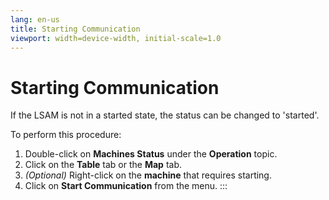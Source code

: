 ```yaml
---
lang: en-us
title: Starting Communication
viewport: width=device-width, initial-scale=1.0
---
```


#  Starting Communication

If the LSAM is not in a started state, the status can be changed to
'started'.

To perform this procedure:

1.  Double-click on **Machines Status** under the **Operation** topic.
2.  Click on the **Table** tab or the **Map** tab.
3.  *(Optional)* Right-click on the **machine** that
    requires starting.
4.  Click on **Start Communication** from the menu.
:::

 

